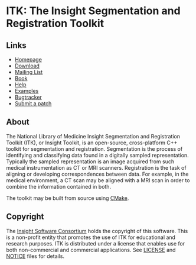 ITK: The Insight Segmentation and Registration Toolkit
======================================================


Links
-----

* [Homepage](https://itk.org)
* [Download](https://itk.org/ITK/resources/software.html)
* [Mailing List](https://itk.org/ITK/help/mailing.html)
* [Book](https://itk.org/ITK/help/book.html)
* [Help](https://itk.org/ITK/help/help.html)
* [Examples](https://itk.org/ITKExamples/)
* [Bugtracker](https://issues.itk.org/)
* [Submit a patch](CONTRIBUTING.md)


About
-----

The National Library of Medicine Insight Segmentation and Registration Toolkit
(ITK), or Insight Toolkit, is an open-source, cross-platform C++ toolkit for
segmentation and registration. Segmentation is the process of identifying and
classifying  data found in a digitally sampled representation. Typically the
sampled representation is an image acquired from such medical instrumentation
as CT or MRI scanners. Registration is the task of aligning or developing
correspondences between data. For example, in the medical environment, a
CT scan may be aligned with a MRI scan in order to combine the information
contained in both.

The toolkit may be built from source using [CMake](https://cmake.org).


Copyright
---------

The [Insight Software Consortium](http://www.insightsoftwareconsortium.org)
holds the copyright of this software. This is a non-profit entity that
promotes the use of ITK for educational and research purposes. ITK is
distributed under a license that enables use for both non-commercial and
commercial applications. See [LICENSE](https://github.com/InsightSoftwareConsortium/ITK/blob/master/LICENSE)
and [NOTICE](https://github.com/InsightSoftwareConsortium/ITK/blob/master/NOTICE)
files for details.
